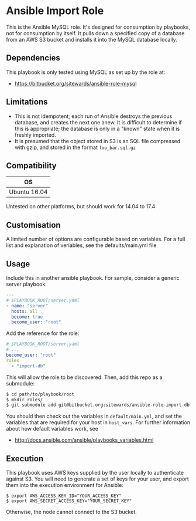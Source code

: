 # Ansible Import Role

This is the Ansible MySQL role. It's designed for consumption by playbooks, not for consumption by itself. It pulls
down a specified copy of a database from an AWS S3 bucket and installs it into the MySQL database locally.

## Dependencies

This playbook is only tested using MySQL as set up by the role at:

- https://bitbucket.org/sitewards/ansible-role-mysql

## Limitations 

- This is not idempotent; each run of Ansible destroys the previous database, and creates the next one anew. It is
  difficult to determine if this is appropriate; the database is only in a "known" state when it is freshly imported.
- It is presumed that the object stored in S3 is an SQL file compressed with gzip, and stored in the format 
  `foo_bar.sql.gz`

## Compatibility

| OS           |
|--------------|
| Ubuntu 16.04 |

Untested on other platforms, but should work for 14.04 to 17.4

## Customisation

A limited number of options are configurable based on variables. For a full list and explanation of veriables, see the
defaults/main.yml file

## Usage

Include this in another ansible playbook. For sample, consider a generic server playbook:

```yaml
---
# $PLAYBOOK_ROOT/server.yaml
- name: "server"
  hosts: all
  become: true
  become_user: "root"
```

Add the reference for the role:

```yaml
# $PLAYBOOK_ROOT/server.yaml
# ...
become_user: "root"
roles
  - "import-db"
```

This will allow the role to be discovered. Then, add this repo as a submodule:

```bash
$ cd path/to/playbook/root
$ mkdir roles/
$ git submodule add git@bitbucket.org:sitewards/ansible-role-import-db.git roles/import-db
```

You should then check out the variables in `default/main.yml`, and set the variables that are required for your host in
`host_vars`. For further information about how default variables work, see

- http://docs.ansible.com/ansible/playbooks_variables.html

## Execution 

This playbook uses AWS keys supplied by the user locally to authenticate against S3. You will need to generate a set of
keys for your user, and export them into the execution environment for Ansible:

```
$ export AWS_ACCESS_KEY_ID="YOUR_ACCESS_KEY"
$ export AWS_SECRET_ACCESS_KEY="YOUR_SECRET_KEY"
```

Otherwise, the node cannot connect to the S3 bucket.
